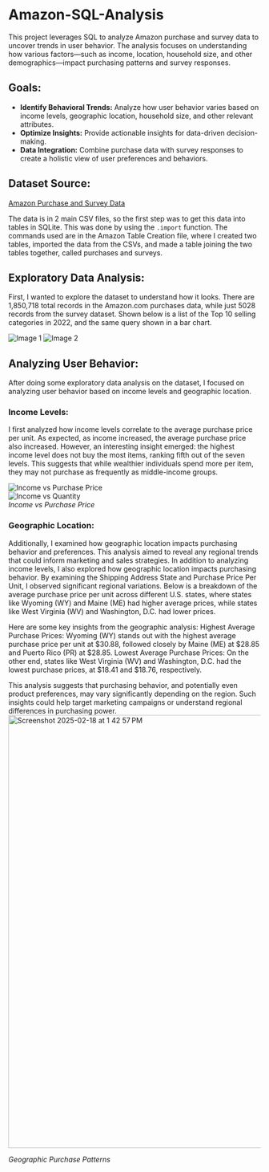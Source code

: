 # Amazon-SQL-Analysis

This project leverages SQL to analyze Amazon purchase and survey data to uncover trends in user behavior. The analysis focuses on understanding how various factors—such as income, location, household size, and other demographics—impact purchasing patterns and survey responses.

## Goals:
- **Identify Behavioral Trends:** Analyze how user behavior varies based on income levels, geographic location, household size, and other relevant attributes.
- **Optimize Insights:** Provide actionable insights for data-driven decision-making.
- **Data Integration:** Combine purchase data with survey responses to create a holistic view of user preferences and behaviors.

## Dataset Source:
[Amazon Purchase and Survey Data](https://dataverse.harvard.edu/dataset.xhtml?persistentId=doi:10.7910/DVN/YGLYDY)

The data is in 2 main CSV files, so the first step was to get this data into tables in SQLite. This was done by using the `.import` function. The commands used are in the Amazon Table Creation file, where I created two tables, imported the data from the CSVs, and made a table joining the two tables together, called purchases and surveys. 

## Exploratory Data Analysis:
First, I wanted to explore the dataset to understand how it looks. There are 1,850,718 total records in the Amazon.com purchases data, while just 5028 records from the survey dataset. 
Shown below is a list of the Top 10 selling categories in 2022, and the same query shown in a bar chart.

![Image 1](https://github.com/user-attachments/assets/0b5468ea-d50b-49a3-bb79-c6f97e905d9c) ![Image 2](https://github.com/user-attachments/assets/14a7a71d-5649-431b-b6c5-e82a532839c3)

## Analyzing User Behavior:
After doing some exploratory data analysis on the dataset, I focused on analyzing user behavior based on income levels and geographic location.

### Income Levels:
I first analyzed how income levels correlate to the average purchase price per unit. As expected, as income increased, the average purchase price also increased. However, an interesting insight emerged: the highest income level does not buy the most items, ranking fifth out of the seven levels. This suggests that while wealthier individuals spend more per item, they may not purchase as frequently as middle-income groups.

![Income vs Purchase Price](https://github.com/user-attachments/assets/468b754e-c1f3-4b26-adf5-93e068387cd9)  
![Income vs Quantity](https://github.com/user-attachments/assets/4b0f3e6b-37ae-4f56-981a-02af14380200)  
*Income vs Purchase Price*

### Geographic Location:
Additionally, I examined how geographic location impacts purchasing behavior and preferences. This analysis aimed to reveal any regional trends that could inform marketing and sales strategies.
In addition to analyzing income levels, I also explored how geographic location impacts purchasing behavior. By examining the Shipping Address State and Purchase Price Per Unit, I observed significant regional variations. Below is a breakdown of the average purchase price per unit across different U.S. states, where states like Wyoming (WY) and Maine (ME) had higher average prices, while states like West Virginia (WV) and Washington, D.C. had lower prices.

Here are some key insights from the geographic analysis:
Highest Average Purchase Prices:
Wyoming (WY) stands out with the highest average purchase price per unit at $30.88, followed closely by Maine (ME) at $28.85 and Puerto Rico (PR) at $28.85.
Lowest Average Purchase Prices:
On the other end, states like West Virginia (WV) and Washington, D.C. had the lowest purchase prices, at $18.41 and $18.76, respectively.

This analysis suggests that purchasing behavior, and potentially even product preferences, may vary significantly depending on the region. Such insights could help target marketing campaigns or understand regional differences in purchasing power.
<img width="863" alt="Screenshot 2025-02-18 at 1 42 57 PM" src="https://github.com/user-attachments/assets/8040f180-43ad-4b56-ba0c-39242100af54" />

*Geographic Purchase Patterns*
